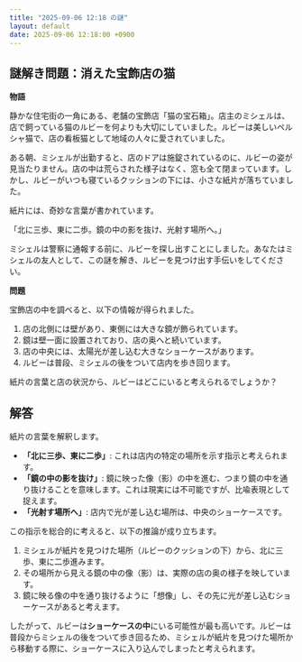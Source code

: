 ```yaml
---
title: "2025-09-06 12:18 の謎"
layout: default
date: 2025-09-06 12:18:00 +0900
---
```

## 謎解き問題：消えた宝飾店の猫

**物語**

静かな住宅街の一角にある、老舗の宝飾店「猫の宝石箱」。店主のミシェルは、店で飼っている猫のルビーを何よりも大切にしていました。ルビーは美しいペルシャ猫で、店の看板猫として地域の人々に愛されていました。

ある朝、ミシェルが出勤すると、店のドアは施錠されているのに、ルビーの姿が見当たりません。店の中は荒らされた様子はなく、窓も全て閉まっています。しかし、ルビーがいつも寝ているクッションの下には、小さな紙片が落ちていました。

紙片には、奇妙な言葉が書かれています。

「北に三歩、東に二歩。鏡の中の影を抜け、光射す場所へ。」

ミシェルは警察に通報する前に、ルビーを探し出すことにしました。あなたはミシェルの友人として、この謎を解き、ルビーを見つけ出す手伝いをしてください。

**問題**

宝飾店の中を調べると、以下の情報が得られました。

1.  店の北側には壁があり、東側には大きな鏡が飾られています。
2.  鏡は壁一面に設置されており、店の奥へと続いています。
3.  店の中央には、太陽光が差し込む大きなショーケースがあります。
4.  ルビーは普段、ミシェルの後をついて店内を歩き回ります。

紙片の言葉と店の状況から、ルビーはどこにいると考えられるでしょうか？

## 解答

紙片の言葉を解釈します。

*   **「北に三歩、東に二歩」**: これは店内の特定の場所を示す指示と考えられます。
*   **「鏡の中の影を抜け」**: 鏡に映った像（影）の中を進む、つまり鏡の中を通り抜けることを意味します。これは現実には不可能ですが、比喩表現として捉えます。
*   **「光射す場所へ」**: 店内で光が差し込む場所は、中央のショーケースです。

この指示を総合的に考えると、以下の推論が成り立ちます。

1.  ミシェルが紙片を見つけた場所（ルビーのクッションの下）から、北に三歩、東に二歩進みます。
2.  その場所から見える鏡の中の像（影）は、実際の店の奥の様子を映しています。
3.  鏡に映る像の中を通り抜けるように「想像」し、その先に光が差し込むショーケースがあると考えます。

したがって、ルビーは**ショーケースの中**にいる可能性が最も高いです。ルビーは普段からミシェルの後をついて歩き回るため、ミシェルが紙片を見つけた場所から移動する際に、ショーケースに入り込んでしまったと考えられます。

